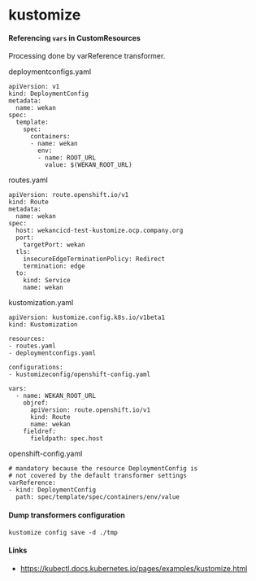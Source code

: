 # kustomize

#### Referencing `vars` in CustomResources 

Processing done by varReference transformer.

deploymentconfigs.yaml
```
apiVersion: v1
kind: DeploymentConfig
metadata:
  name: wekan
spec:
  template:
    spec:
      containers:
      - name: wekan
        env:
        - name: ROOT_URL
          value: $(WEKAN_ROOT_URL)
```

routes.yaml
```
apiVersion: route.openshift.io/v1
kind: Route
metadata:
  name: wekan
spec:
  host: wekancicd-test-kustomize.ocp.company.org
  port:
    targetPort: wekan
  tls:
    insecureEdgeTerminationPolicy: Redirect
    termination: edge
  to:
    kind: Service
    name: wekan
```

kustomization.yaml
```
apiVersion: kustomize.config.k8s.io/v1beta1
kind: Kustomization

resources:
- routes.yaml
- deploymentconfigs.yaml

configurations:
- kustomizeconfig/openshift-config.yaml

vars:
  - name: WEKAN_ROOT_URL
    objref:
      apiVersion: route.openshift.io/v1
      kind: Route
      name: wekan
    fieldref:
      fieldpath: spec.host
```

openshift-config.yaml
```
# mandatory because the resource DeploymentConfig is
# not covered by the default transformer settings
varReference:
- kind: DeploymentConfig
  path: spec/template/spec/containers/env/value
```

#### Dump transformers configuration
```
kustomize config save -d ./tmp
```

#### Links

* https://kubectl.docs.kubernetes.io/pages/examples/kustomize.html
